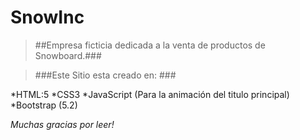 # SnowInc

> ##Empresa ficticia dedicada a la venta de productos de Snowboard.###

>###Este Sitio esta creado en: ###

*HTML:5
*CSS3
*JavaScript (Para la animación del titulo principal)
*Bootstrap (5.2)




*Muchas gracias por leer!*

